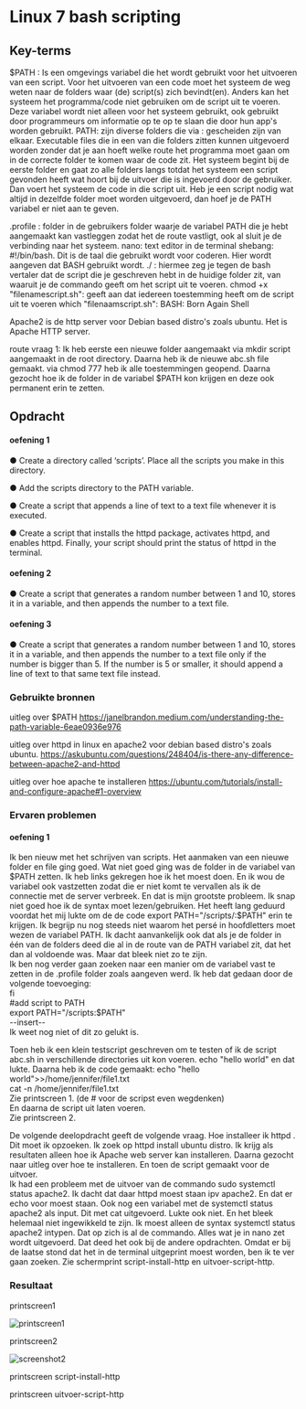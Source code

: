 # Linux 7 bash scripting


## Key-terms
 $PATH : Is een omgevings variabel die het wordt gebruikt voor het uitvoeren van een script. Voor het uitvoeren van een code moet het systeem de weg weten naar de folders waar (de) script(s) zich bevindt(en). Anders kan het systeem het programma/code niet gebruiken om de script uit te voeren. Deze variabel wordt niet alleen voor het systeem gebruikt, ook gebruikt door programmeurs om informatie op te  op te slaan die door hun app's worden gebruikt. 
 PATH: zijn diverse folders die via : gescheiden zijn van elkaar. Executable files die in een van die folders zitten kunnen uitgevoerd worden zonder dat je aan hoeft welke route het programma moet gaan om in de correcte folder te komen waar de code zit. Het systeem begint bij de eerste folder en gaat zo alle folders langs totdat het systeem een script gevonden heeft wat hoort bij de uitvoer die is ingevoerd door de gebruiker. Dan voert het systeem de code in die script uit. Heb je een script nodig wat altijd in dezelfde folder moet worden uitgevoerd, dan hoef je de PATH variabel er niet aan te geven. 
  
 .profile : folder in de gebruikers folder waarje de variabel PATH die je hebt aangemaakt kan vastleggen zodat het de route vastligt, ook al sluit je de verbinding naar het systeem. 
 nano: text editor in de terminal
 shebang: #!/bin/bash. Dit is de taal die gebruikt wordt voor coderen. Hier wordt aangeven dat BASH gebruikt wordt. 
 ./ : hiermee zeg je tegen de bash vertaler dat de script die je geschreven hebt in de huidige folder zit, van waaruit je de commando geeft om het script uit te voeren.
 chmod +x "filenamescript.sh": geeft aan dat iedereen toestemming heeft om de script uit te voeren
 which "filenaamscript.sh":
 BASH: Born Again Shell

Apache2 is de http server voor Debian based distro's zoals ubuntu. Het is Apache HTTP server. 

route vraag 1:
Ik heb eerste een nieuwe folder aangemaakt via mkdir script aangemaakt in de root directory.
Daarna heb ik de nieuwe abc.sh file gemaakt. 
via chmod 777 heb ik alle toestemmingen geopend.
Daarna gezocht hoe ik de folder in de variabel $PATH kon krijgen en deze ook permanent erin te zetten. 




## Opdracht
#### oefening 1
●	Create a directory called ‘scripts’. Place all the scripts you make in this directory.

●	Add the scripts directory to the PATH variable.

●	Create a script that appends a line of text to a text file whenever it is executed.

●	Create a script that installs the httpd package, activates httpd, and enables httpd. Finally, your script should print the 
    status of httpd in the terminal.
#### oefening 2

●	Create a script that generates a random number between 1 and 10, stores it in a variable, and then appends the number to a text file.

#### oefening 3

●	Create a script that generates a random number between 1 and 10, stores it in a variable, and then appends the number to a text file only if the number is bigger than 5. If the number is 5 or smaller, it should append a line of text to that same text file instead.

### Gebruikte bronnen
uitleg over $PATH
https://janelbrandon.medium.com/understanding-the-path-variable-6eae0936e976

uitleg over httpd in linux en apache2 voor debian based distro's zoals ubuntu. 
https://askubuntu.com/questions/248404/is-there-any-difference-between-apache2-and-httpd

uitleg over hoe apache te installeren
https://ubuntu.com/tutorials/install-and-configure-apache#1-overview


### Ervaren problemen
#### oefening 1
Ik ben nieuw met het schrijven van scripts. Het aanmaken van een nieuwe folder en file ging goed. Wat niet goed ging was de folder in de variabel van $PATH zetten. Ik heb links gekregen hoe ik het moest doen. En ik wou de variabel ook vastzetten zodat die er niet komt te vervallen als ik de connectie met de server verbreek. En dat is mijn grootste probleem. Ik snap niet goed hoe ik de syntax moet lezen/gebruiken. Het heeft lang geduurd voordat het mij lukte om de de code export PATH="/scripts/:$PATH" erin te krijgen. Ik begrijp nu nog steeds niet waarom het persé in hoofdletters moet wezen de variabel PATH. Ik dacht aanvankelijk ook dat als je de folder in één van de folders deed die al in de route van de PATH variabel zit, dat het dan al voldoende was. Maar dat bleek niet zo te zijn.   
Ik ben nog verder gaan zoeken naar een manier om de variabel vast te zetten in de .profile folder zoals aangeven werd. 
Ik heb dat gedaan door de volgende toevoeging:  
fi  
#add script to PATH  
export PATH="/scripts:$PATH"  
--insert--  
Ik weet nog niet of dit zo gelukt is.

Toen heb ik een klein testscript geschreven om te testen of ik de script abc.sh in verschillende directories uit kon voeren.
echo "hello world" en dat lukte. Daarna heb ik de code gemaakt:
echo "hello world">>/home/jennifer/file1.txt  
cat -n /home/jennifer/file1.txt   
Zie printscreen 1. (de # voor de scripst even wegdenken)  
En daarna de script uit laten voeren.  
Zie printscreen 2.

De volgende deelopdracht geeft de volgende vraag. Hoe installeer ik httpd . Dit moet ik opzoeken. Ik zoek op httpd install ubuntu distro. Ik krijg als resultaten alleen hoe ik Apache web server kan installeren. Daarna gezocht naar uitleg over hoe te installeren. En toen de script gemaakt voor de uitvoer.  
Ik had een probleem met de uitvoer van de commando sudo systemctl status apache2. Ik dacht dat daar httpd moest staan ipv apache2. En dat er echo voor moest staan. Ook nog een variabel met de systemctl status apache2 als input. Dit met cat uitgevoerd. Lukte ook niet. En het bleek helemaal niet ingewikkeld te zijn. Ik moest alleen de syntax systemctl status apache2 intypen. Dat op zich is al de commando. Alles wat je in nano zet wordt uitgevoerd. Dat deed het ook bij de andere opdrachten. Omdat er bij de laatse stond dat het in de terminal uitgeprint moest worden, ben ik te ver gaan zoeken. Zie schermprint script-install-http en uitvoer-script-http. 


### Resultaat

printscreen1

![printscreen1](https://user-images.githubusercontent.com/123589199/230458061-1f453706-256e-49e0-8008-23b652f37849.png)

printscreen2

![screenshot2](https://user-images.githubusercontent.com/123589199/230471268-b8175f00-bb73-471c-ae85-c07930e0b55e.png)

printscreen script-install-http


printscreen uitvoer-script-http




